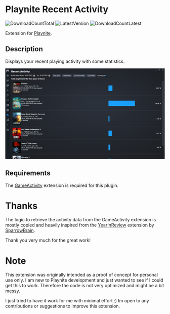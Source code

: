 # Playnite Recent Activity
![DownloadCountTotal](https://img.shields.io/github/downloads/jptfl/playnite.recentactivity/total?label=total%20downloads&style=for-the-badge)
![LatestVersion](https://img.shields.io/github/v/release/jptfl/playnite.recentactivity?label=Latest%20version&style=for-the-badge)
![DownloadCountLatest](https://img.shields.io/github/downloads/jptfl/playnite.recentactivity/latest/total?style=for-the-badge)


Extension for [Playnite](https://playnite.link/).

## Description
Displays your recent playing activity with some statistics.

![demo screenshot](demo/Screenshot01.png)
## Requirements
The [GameActivity](https://github.com/Lacro59/playnite-gameactivity-plugin) extension is required for this plugin.

# Thanks
The logic to retrieve the activity data from the GameActivity extension is mostly copied and heavily inspired
from the [YearInReview](https://github.com/SparrowBrain/Playnite.YearInReview) extension by 
[SparrowBrain](https://github.com/SparrowBrain).

Thank you very much for the great work!

# Note
This extension was originally intended as a proof of concept for personal use only.
I am new to Playnite development and just wanted to see if I could get this to work.
Therefore the code is not very optimized and might be a bit messy. 

I just tried to have it work for me with minimal effort :)
Im open to any contributions or suggestions to improve this extension.
